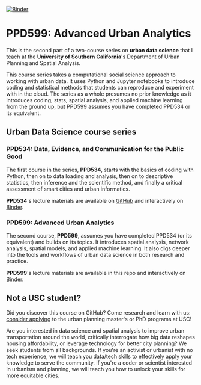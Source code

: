 [![Binder](https://mybinder.org/badge_logo.svg)](https://mybinder.org/v2/gh/gboeing/ppd599/master?urlpath=lab)

# PPD599: Advanced Urban Analytics

This is the second part of a two-course series on **urban data science** that I teach at the **University of Southern California**'s Department of Urban Planning and Spatial Analysis.

This course series takes a computational social science approach to working with urban data. It uses Python and Jupyter notebooks to introduce coding and statistical methods that students can reproduce and experiment with in the cloud. The series as a whole presumes no prior knowledge as it introduces coding, stats, spatial analysis, and applied machine learning from the ground up, but PPD599 assumes you have completed PPD534 or its equivalent.


## Urban Data Science course series

### PPD534: Data, Evidence, and Communication for the Public Good

The first course in the series, **PPD534**, starts with the basics of coding with Python, then on to data loading and analysis, then on to descriptive statistics, then inference and the scientific method, and finally a critical assessment of smart cities and urban informatics.

**PPD534**'s lecture materials are available on [GitHub](https://github.com/gboeing/ppd534) and interactively on [Binder](https://mybinder.org/v2/gh/gboeing/ppd534/master).


### PPD599: Advanced Urban Analytics

The second course, **PPD599**, assumes you have completed PPD534 (or its equivalent) and builds on its topics. It introduces spatial analysis, network analysis, spatial models, and applied machine learning. It also digs deeper into the tools and workflows of urban data science in both research and practice.

**PPD599**'s lecture materials are available in this repo and interactively on [Binder](https://mybinder.org/v2/gh/gboeing/ppd599/master).


## Not a USC student?

Did you discover this course on GitHub? Come research and learn with us: [consider applying](https://geoffboeing.com/lab/) to the urban planning master's or PhD programs at USC!

Are you interested in data science and spatial analysis to improve urban transportation around the world, critically interrogate how big data reshapes housing affordability, or leverage technology for better city planning? We seek students from all backgrounds. If you're an activist or urbanist with no tech experience, we will teach you data/tech skills to effectively apply your knowledge to serve the community. If you're a coder or scientist interested in urbanism and planning, we will teach you how to unlock your skills for more equitable cities.
